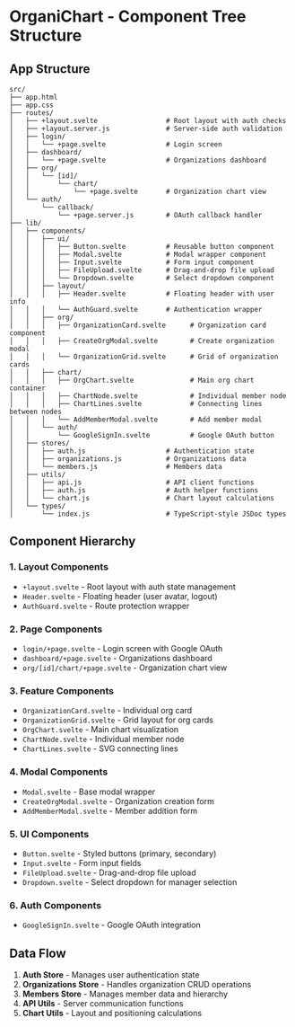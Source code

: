 # OrganiChart - Component Tree Structure

## App Structure

```
src/
├── app.html
├── app.css
├── routes/
│   ├── +layout.svelte                 # Root layout with auth checks
│   ├── +layout.server.js              # Server-side auth validation
│   ├── login/
│   │   └── +page.svelte               # Login screen
│   ├── dashboard/
│   │   └── +page.svelte               # Organizations dashboard
│   ├── org/
│   │   └── [id]/
│   │       └── chart/
│   │           └── +page.svelte       # Organization chart view
│   └── auth/
│       └── callback/
│           └── +page.server.js        # OAuth callback handler
├── lib/
│   ├── components/
│   │   ├── ui/
│   │   │   ├── Button.svelte          # Reusable button component
│   │   │   ├── Modal.svelte           # Modal wrapper component
│   │   │   ├── Input.svelte           # Form input component
│   │   │   ├── FileUpload.svelte      # Drag-and-drop file upload
│   │   │   └── Dropdown.svelte        # Select dropdown component
│   │   ├── layout/
│   │   │   ├── Header.svelte          # Floating header with user info
│   │   │   └── AuthGuard.svelte       # Authentication wrapper
│   │   ├── org/
│   │   │   ├── OrganizationCard.svelte      # Organization card component
│   │   │   ├── CreateOrgModal.svelte        # Create organization modal
│   │   │   └── OrganizationGrid.svelte      # Grid of organization cards
│   │   ├── chart/
│   │   │   ├── OrgChart.svelte              # Main org chart container
│   │   │   ├── ChartNode.svelte             # Individual member node
│   │   │   ├── ChartLines.svelte            # Connecting lines between nodes
│   │   │   └── AddMemberModal.svelte        # Add member modal
│   │   └── auth/
│   │       └── GoogleSignIn.svelte          # Google OAuth button
│   ├── stores/
│   │   ├── auth.js                    # Authentication state
│   │   ├── organizations.js           # Organizations data
│   │   └── members.js                 # Members data
│   ├── utils/
│   │   ├── api.js                     # API client functions
│   │   ├── auth.js                    # Auth helper functions
│   │   └── chart.js                   # Chart layout calculations
│   └── types/
│       └── index.js                   # TypeScript-style JSDoc types
```

## Component Hierarchy

### 1. Layout Components

- `+layout.svelte` - Root layout with auth state management
- `Header.svelte` - Floating header (user avatar, logout)
- `AuthGuard.svelte` - Route protection wrapper

### 2. Page Components

- `login/+page.svelte` - Login screen with Google OAuth
- `dashboard/+page.svelte` - Organizations dashboard
- `org/[id]/chart/+page.svelte` - Organization chart view

### 3. Feature Components

- `OrganizationCard.svelte` - Individual org card
- `OrganizationGrid.svelte` - Grid layout for org cards
- `OrgChart.svelte` - Main chart visualization
- `ChartNode.svelte` - Individual member node
- `ChartLines.svelte` - SVG connecting lines

### 4. Modal Components

- `Modal.svelte` - Base modal wrapper
- `CreateOrgModal.svelte` - Organization creation form
- `AddMemberModal.svelte` - Member addition form

### 5. UI Components

- `Button.svelte` - Styled buttons (primary, secondary)
- `Input.svelte` - Form input fields
- `FileUpload.svelte` - Drag-and-drop file upload
- `Dropdown.svelte` - Select dropdown for manager selection

### 6. Auth Components

- `GoogleSignIn.svelte` - Google OAuth integration

## Data Flow

1. **Auth Store** - Manages user authentication state
2. **Organizations Store** - Handles organization CRUD operations
3. **Members Store** - Manages member data and hierarchy
4. **API Utils** - Server communication functions
5. **Chart Utils** - Layout and positioning calculations
